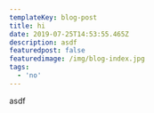 ```yaml
---
templateKey: blog-post
title: hi
date: 2019-07-25T14:53:55.465Z
description: asdf
featuredpost: false
featuredimage: /img/blog-index.jpg
tags:
  - 'no'
---
```

asdf
